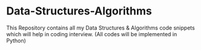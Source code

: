 # Data-Structures-Algorithms
This Repository contains all my Data Structures  &amp;  Algorithms code snippets  which will help in coding interview. (All codes will be implemented in Python)

